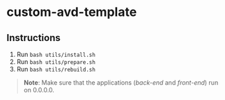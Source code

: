 # custom-avd-template 

## Instructions 
1. Run `bash utils/install.sh` 
2. Run `bash utils/prepare.sh`
3. Run `bash utils/rebuild.sh`

> **Note**: Make sure that the applications (*back-end* and *front-end*) run on 0.0.0.0.